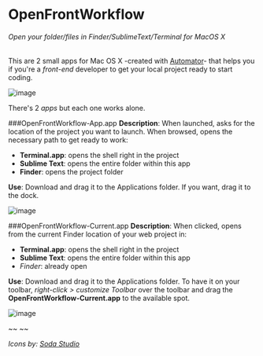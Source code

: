 OpenFrontWorkflow
=================

###### Open your folder/files in Finder/SublimeText/Terminal for MacOS X

This are 2 small apps for Mac OS X -created with [Automator](http://support.apple.com/kb/HT2488)- that helps you if you're a *front-end* developer to get your local project ready to start coding. 

![image](https://dl.dropboxusercontent.com/u/3522/OpenFrontWorkflow.png)

There's 2 *apps* but each one works alone.

###OpenFrontWorkflow-App.app
**Description**: When launched, asks for the location of the project you want to launch. When browsed, opens the necessary path to get ready to work:

- **Terminal.app**: opens the shell right in the project
- **Sublime Text**: opens the entire folder within this app
- **Finder**: opens the project folder

**Use**: Download and drag it to the Applications folder. If you want, drag it to the dock.

![image](https://dl.dropboxusercontent.com/u/3522/OpenFrontWorkflow-App.png)


###OpenFrontWorkflow-Current.app
**Description**: When clicked, opens from the current Finder location of your web project in:

- **Terminal.app**: opens the shell right in the project
- **Sublime Text**: opens the entire folder within this app
- *Finder*: already open

**Use**: Download and drag it to the Applications folder. To have it on your toolbar, *right-click > customize Toolbar* over the toolbar and drag the **OpenFrontWorkflow-Current.app** to the available spot.

![image](https://dl.dropboxusercontent.com/u/3522/OpenFrontWorkflow-Current.jpg)


~~ ~~

*Icons by: [Soda Studio ](http://trysoda.com/)*
